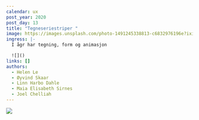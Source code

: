 ```yaml
---
calendar: ux
post_year: 2020
post_day: 13
title: "Tegneseriestriper "
image: https://images.unsplash.com/photo-1491245338813-c6832976196e?ixid=MXwxMjA3fDB8MHxwaG90by1wYWdlfHx8fGVufDB8fHw%3D&ixlib=rb-1.2.1&auto=format&fit=crop&w=2250&q=80
ingress: |-
  I ågr har tegning, form og animasjon 

  ![]()
links: []
authors:
  - Helen Le
  - Øyvind Skaar
  - Linn Harbo Dahle
  - Maia Elisabeth Sirnes
  - Joel Chelliah
---
```

![](/assets/gammelhånd.png)